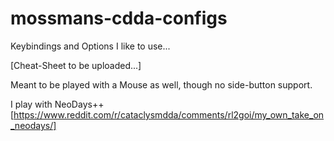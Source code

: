 # mossmans-cdda-configs
Keybindings and Options I like to use...

[Cheat-Sheet to be uploaded...]

Meant to be played with a Mouse as well, though no side-button support.

I play with NeoDays++[https://www.reddit.com/r/cataclysmdda/comments/rl2goi/my_own_take_on_neodays/]

